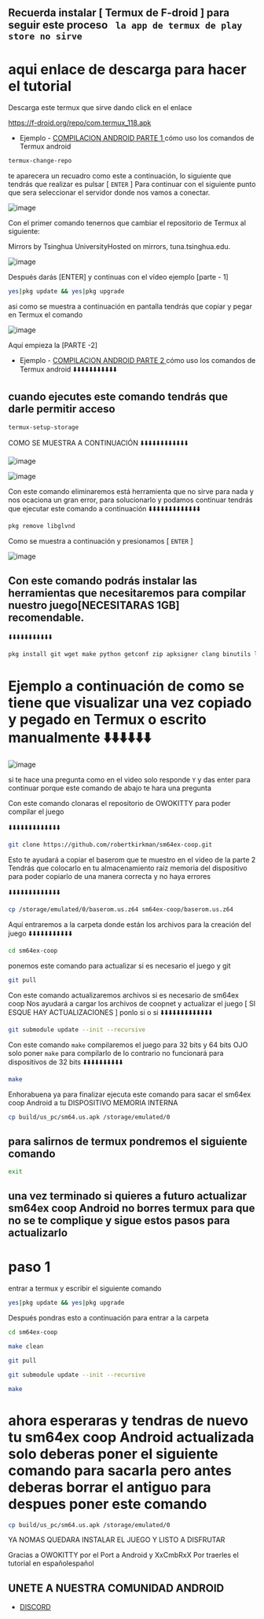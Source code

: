 ## Recuerda instalar [ Termux de F-droid ] para seguir este proceso ` la app de termux de play store no sirve` 

# aqui enlace de descarga para hacer el tutorial

Descarga este termux que sirve dando click en el enlace 

https://f-droid.org/repo/com.termux_118.apk

* Ejemplo - [COMPILACION ANDROID PARTE 1 ](https://youtu.be/qPx6AOsRWNw) cómo uso los comandos de Termux android

```bash
termux-change-repo
```
te aparecera un recuadro como este a continuación, lo siguiente que tendrás que realizar es 
pulsar [ `ENTER` ] Para continuar con el siguiente punto que sera seleccionar el servidor donde nos vamos a conectar.

![image](https://cdn.discordapp.com/attachments/1118222325054181457/1119162505613283459/207103623-82f57c13-c0c9-486b-b3bc-529ff13e4e3a.png)
 

Con el primer comando tenernos que cambiar el repositorio de Termux al siguiente: 

Mirrors by Tsinghua UniversityHosted on mirrors, tuna.tsinghua.edu.

![image](https://cdn.discordapp.com/attachments/1118222325054181457/1119164767609831465/207103874-9ab3eed7-c2c5-47da-89df-1b9e14cc95da.png)


Después darás [ENTER] y continuas con el vídeo ejemplo [parte - 1]

```bash
yes|pkg update && yes|pkg upgrade
```
asi como se muestra a continuación en pantalla tendrás que copiar y pegar en Termux el comando

![image](https://cdn.discordapp.com/attachments/1118222325054181457/1119171803810627654/Picsart_23-06-16_00-47-58-067.jpg)


Aquí empieza la [PARTE -2]
* Ejemplo - [COMPILACION ANDROID PARTE 2 ](https://youtu.be/nJFD_KKfXpA) cómo uso los comandos de Termux android
⬇️⬇️⬇️⬇️⬇️⬇️⬇️⬇️⬇️⬇️⬇️
## cuando ejecutes este comando tendrás que darle permitir acceso

```bash
termux-setup-storage
```
COMO SE MUESTRA A CONTINUACIÓN
⬇️⬇️⬇️⬇️⬇️⬇️⬇️⬇️⬇️⬇️⬇️⬇️

![image](https://cdn.discordapp.com/attachments/1118222325054181457/1119176215811600404/Screenshot_20230616-0057533.png)

![image](https://cdn.discordapp.com/attachments/1118222325054181457/1119174738246377542/Picsart_23-06-16_01-00-24-632.jpg)




Con este comando eliminaremos está herramienta que no sirve para nada y nos ocaciona un gran error, para solucionarlo y podamos continuar tendrás que ejecutar este comando a continuación
⬇️⬇️⬇️⬇️⬇️⬇️⬇️⬇️⬇️⬇️⬇️⬇️⬇️

```bash
pkg remove libglvnd
```
Como se muestra a continuación y presionamos [ `ENTER` ]

![image](https://cdn.discordapp.com/attachments/1118222325054181457/1119179813203226624/Picsart_23-06-16_01-20-34-392.jpg)


## Con este comando podrás instalar las herramientas que necesitaremos para compilar nuestro juego[NECESITARAS 1GB] recomendable.
⬇️⬇️⬇️⬇️⬇️⬇️⬇️⬇️⬇️⬇️⬇️
 
```bash
pkg install git wget make python getconf zip apksigner clang binutils libglvnd-dev aapt which
```
# Ejemplo a continuación de como se tiene que visualizar una vez copiado y pegado en Termux o escrito manualmente ⬇️⬇️⬇️⬇️⬇️⬇️

![image](https://cdn.discordapp.com/attachments/1118222325054181457/1119181665663717406/Picsart_23-06-16_01-28-08-338.jpg)


si te hace una pregunta como en el video solo responde `Y` y das enter para continuar porque este comando de abajo te hara una pregunta 


Con este comando clonaras el repositorio de OWOKITTY para poder compilar el juego

⬇️⬇️⬇️⬇️⬇️⬇️⬇️⬇️⬇️⬇️⬇️⬇️⬇️

```bash
git clone https://github.com/robertkirkman/sm64ex-coop.git
```

Esto te ayudará a copiar el baserom que te muestro en el video de la parte 2
Tendrás que colocarlo en tu almacenamiento raíz memoria del dispositivo para poder copiarlo de una manera correcta y no haya errores 

⬇️⬇️⬇️⬇️⬇️⬇️⬇️⬇️⬇️⬇️⬇️⬇️⬇️

```bash
cp /storage/emulated/0/baserom.us.z64 sm64ex-coop/baserom.us.z64
```
Aquí entraremos a la carpeta donde están los archivos para la creación del juego
⬇️⬇️⬇️⬇️⬇️⬇️⬇️⬇️⬇️⬇️⬇️

```bash
cd sm64ex-coop
```
ponemos este comando para actualizar si es necesario el juego y git 

```bash
git pull
```
Con este comando actualizaremos archivos si es necesario de sm64ex coop
Nos ayudará a cargar los archivos de coopnet y actualizar el juego [ SI ESQUE HAY ACTUALIZACIONES ] ponlo si o si
⬇️⬇️⬇️⬇️⬇️⬇️⬇️⬇️⬇️⬇️⬇️⬇️⬇️

```bash
git submodule update --init --recursive
```
Con este comando `make` compilaremos el juego para 32 bits y 64 bits OJO solo poner `make` para compilarlo de lo contrario no funcionará para dispositivos de 32 bits ⬇️⬇️⬇️⬇️⬇️⬇️⬇️⬇️⬇️⬇️

```bash
make
```

Enhorabuena ya para finalizar ejecuta este comando para sacar el sm64ex coop Android a tu DISPOSITIVO MEMORIA INTERNA

```bash
cp build/us_pc/sm64.us.apk /storage/emulated/0
```

## para salirnos de termux pondremos el siguiente comando 
```bash
exit
```

## una vez terminado si quieres a futuro actualizar sm64ex coop Android no borres termux para que no se te complique y sigue estos pasos para actualizarlo

# paso 1

entrar a termux y escribir el siguiente comando

```bash
yes|pkg update && yes|pkg upgrade
```

Después pondras esto a continuación para entrar a la carpeta 

```bash
cd sm64ex-coop
```

```bash
make clean
```

```bash
git pull
```

```bash
git submodule update --init --recursive
```

```bash
make
```

# ahora esperaras y tendras de nuevo tu sm64ex coop Android actualizada solo deberas poner el siguiente comando para sacarla pero antes deberas borrar el antiguo para despues poner este comando

```bash
cp build/us_pc/sm64.us.apk /storage/emulated/0
```



YA NOMAS QUEDARA INSTALAR EL JUEGO Y LISTO A DISFRUTAR


Gracias a OWOKITTY por el Port a Android y XxCmbRxX Por traerles el tutorial en españolespañol

## UNETE A NUESTRA COMUNIDAD ANDROID

* [DISCORD](https://discord.gg/tmTdjhaB)

